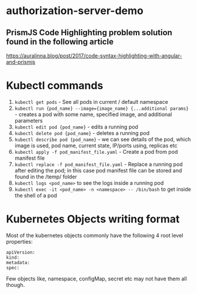 # authorization-server-demo

## PrismJS Code Highlighting problem solution found in the following article
https://auralinna.blog/post/2017/code-syntax-highlighting-with-angular-and-prismjs

# Kubectl commands
1. `kubectl get pods` -  See all pods in current / default namespace
2. `kubectl run {pod_name} --image={image_name} {...additional params}` - creates a pod with some name, specified image, and additional parameters
3. `kubectl edit pod {pod_name}` - edits a running pod
4. `kubectl delete pod {pod_name}` - deletes a running pod
5. `kubectl describe pod {pod_name}` -  we can see details of the pod, which image is used, pod name, current state, IP/ports using, replicas etc
6. `kubectl apply -f pod_manifest_file.yaml` - Create a pod from pod manifest file
7. `kubectl replace -f pod_manifest_file.yaml` - Replace a running pod after editing the pod; in this case pod manifest file can be stored and found in the /temp/ folder
8. `kubectl logs <pod_name>` to see the logs inside a running pod
9. `kubectl exec -it <pod_name> -n <namespace> -- /bin/bash` to get inside the shell of a pod

# Kubernetes Objects writing format
Most of the kubernetes objects commonly have the following 4 root level properties:
```
apiVersion:
kind:
metadata:
spec:
```
Few objects like, namespace, configMap, secret etc may not have them all though. 

